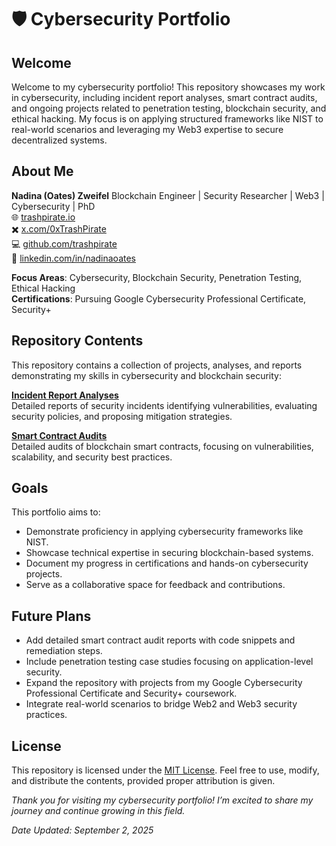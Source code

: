 # 🛡️ Cybersecurity Portfolio

## Welcome
Welcome to my cybersecurity portfolio! This repository showcases my work in cybersecurity, including incident report analyses, smart contract audits, and ongoing projects related to penetration testing, blockchain security, and ethical hacking. My focus is on applying structured frameworks like NIST to real-world scenarios and leveraging my Web3 expertise to secure decentralized systems.

## About Me

**Nadina (Oates) Zweifel**
Blockchain Engineer | Security Researcher | Web3 | Cybersecurity | PhD  
🌐 [trashpirate.io](https://trashpirate.io)  
✖️ [x.com/0xTrashPirate](https://x.com/0xTrashPirate)  
💻 [github.com/trashpirate](https://github.com/trashpirate)  
🔗 [linkedin.com/in/nadinaoates](https://linkedin.com/in/nadinaoates)


**Focus Areas**: Cybersecurity, Blockchain Security, Penetration Testing, Ethical Hacking  
**Certifications**: Pursuing Google Cybersecurity Professional Certificate, Security+

## Repository Contents
This repository contains a collection of projects, analyses, and reports demonstrating my skills in cybersecurity and blockchain security:

**[Incident Report Analyses](incident-reports/README.md)**  
Detailed reports of security incidents identifying vulnerabilities, evaluating security policies, and proposing mitigation strategies.

**[Smart Contract Audits](smart-contract-audits/README.md)**  
Detailed audits of blockchain smart contracts, focusing on vulnerabilities, scalability, and security best practices.


## Goals
This portfolio aims to:
- Demonstrate proficiency in applying cybersecurity frameworks like NIST.
- Showcase technical expertise in securing blockchain-based systems.
- Document my progress in certifications and hands-on cybersecurity projects.
- Serve as a collaborative space for feedback and contributions.

## Future Plans
- Add detailed smart contract audit reports with code snippets and remediation steps.
- Include penetration testing case studies focusing on application-level security.
- Expand the repository with projects from my Google Cybersecurity Professional Certificate and Security+ coursework.
- Integrate real-world scenarios to bridge Web2 and Web3 security practices.

## License
This repository is licensed under the [MIT License](LICENSE). Feel free to use, modify, and distribute the contents, provided proper attribution is given.

*Thank you for visiting my cybersecurity portfolio! I’m excited to share my journey and continue growing in this field.*

_Date Updated: September 2, 2025_